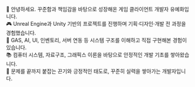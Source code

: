 👋 안녕하세요. 꾸준함과 책임감을 바탕으로 성장해온 게임 클라이언트 개발자 유예화입니다.  
🎮 Unreal Engine과 Unity 기반의 프로젝트를 진행하며 기획·디자인·개발 전 과정을 경험했습니다.  
🧠 GAS, AI, UI, 인벤토리, 서버 연동 등 시스템 구조를 이해하고 직접 구현해본 경험이 있습니다.  
📚 컴퓨터 시스템, 자료구조, 그래픽스 이론을 바탕으로 안정적인 개발 기초를 쌓아왔습니다.  
💪 문제를 끝까지 붙잡는 끈기와 긍정적인 태도로, 꾸준히 실력을 쌓아가는 개발자입니다.
